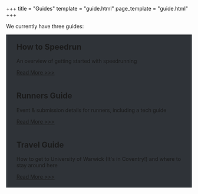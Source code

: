 +++
title = "Guides"
template = "guide.html"
page_template = "guide.html"
+++

We currently have three guides:

<style>
    .content {
        background-color: #2F3338;
        position: relative;
        /* margin: 1em; */
        padding: 1.5em 2em;
    }

    .content h2 {
        margin-top: 0;
    }

    .col-lg-6 {
        flex-shrink: 1;
    }

    .stretched-link::after {
        position: absolute;
        inset: 0;
        z-index: 100;
        content: "";
    }
</style>

<div class="row">
<div class="col-lg-6">
    <div class="content backing">
        <h2>How to Speedrun</h2>
        <p>An overview of getting started with speedrunning</p>
        <a class="ms-3" href="learn">Read More >>></a>
    </div>
</div>

<div class="col-lg-6">
    <div class="content backing">
    <h2>Runners Guide</h2>
    <p>Event & submission details for runners, including a tech guide</p>
    <a class="ms-3" href="runner">Read More >>></a>
    </div>
</div>

<div class="col-lg-6">
    <div class="content backing">
    <h2>Travel Guide</h2>
    <p>How to get to University of Warwick (It's in Coventry!) and where to stay around here</p>
    <a class="ms-3" href="travel">Read More >>></a>
    </div>
</div>

</div>